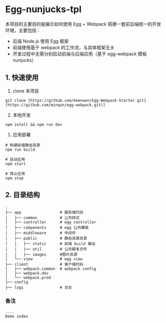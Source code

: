 # Egg-nunjucks-tpl



本项目的主要目的是展示如何使用 Egg + Webpack 搭建一套前后端统一的开发环境，主要包括：

- 后端 Node.js 使用 Egg 框架
- 前端使用基于 webpack 的工作流，与具体框架无关
- 开发过程中无需分别启动前端与后端应用（基于 egg-webpack 模板 nunjucks）

## 1. 快速使用

1. clone 本项目

```shell
git clone [https://github.com/keenwon/Egg-Webpack-Starter.git](https://github.com/minqun/egg-webpack.git)]
```

2. 本地开发

```shell
npm intall && npm run dev
```


1. 应用部署

```shell
# 构建前端静态资源
npm run build

# 启动应用
npm start

# 停止应用
npm stop
```

## 2. 目录结构

```shell
.
├── app                 # 服务端代码
│   ├── common          # 公共样式
│   ├── controller      # egg controller
│   ├── components      # egg 公共模板
│   ├── middleware      # 中间件
│   ├── public          # 静态资源目录
│   │   ├── static      # 前端 build 输出
│   │   ├── util        # 公共脚本文件
│   │   ├── images      #图片资源
│   └── view            # egg view
├── client              # 客户端代码
│   ├── webpack.common  # webpack config
│   ├── webpack.dev
│   └── webpack.prod
├── config   
├── logs                # 日志

```
### 备注
```shell
....
Demo index

```

